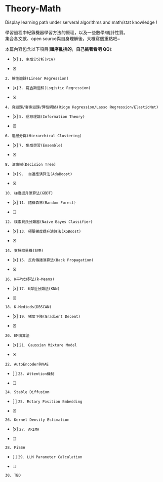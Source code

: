 # Theory-Math
Display learning path under serveral algorithms and math/stat knowledge !

學習過程中紀錄機器學習方法的原理，以及一些數學/統計性質。  
集合各文獻、open source與自身理解後，大概寫個重點吧~  
  
本篇內容包含以下項目(**順序亂排的，自己挑著看吧 QQ**):  
- [x]
`1. 主成分分析(PCA)`  
- [x]
`2. 線性迴歸(Linear Regression)`  
- [x]
`3. 羅吉斯迴歸(Logistic Regression)`  
- [x]
`4. 脊迴歸/套索迴歸/彈性網絡(Ridge Regression/Lasso Regression/ElasticNet)`  
- [x]
`5. 信息理論(Information Theory)`  
- [x]
`6. 階層分群(Hierarchical Clustering)`  
- [x]
`7. 集成學習(Ensemble)` 
- [x]
`8. 決策樹(Decision Tree)`  
- [x]
`9.  自適應演算法(AdaBoost)`  
- [x]
`10. 梯度提升演算法(GBDT)`  
- [x]
`11. 隨機森林(Random Forest)`  
- [ ]
`12. 樸素貝氏分類器(Naive Bayes Classifier)`  
- [x]
`13. 極限梯度提升演算法(XGBoost)`  
- [x]
`14. 支持向量機(SVM)`   
- [x]
`15. 反向傳播演算法(Back Propagation)`  
- [x]
`16. K平均分群法(k-Means)`  
- [x]
`17. K鄰近分類法(KNN)`  
- [x]
`18. K-Mediods(DBSCAN)`  
- [x]
`19. 梯度下降(Gradient Decent)`  
- [x]
`20. EM演算法`  
- [x]
`21. Gaussian Mixture Model`
- [x]
`22. AutoEncoder與VAE`
- [ ]
`23. Attention機制`
- [ ]
`24. Stable Diffusion`  
- [ ]
`25. Rotary Position Embedding`
- [x]
`26. Kernel Density Estimation`  
- [x]
`27. ARIMA`
- [ ]
`28. PiSSA`
- [ ]
`29. LLM Parameter Calculation`
- [ ]
`30. TBD`  

